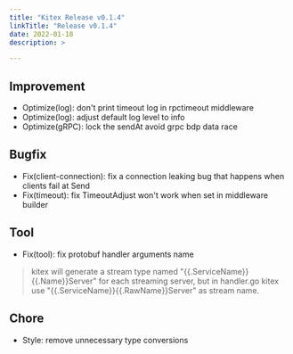 ```yaml
---
title: "Kitex Release v0.1.4"
linkTitle: "Release v0.1.4"
date: 2022-01-18
description: >

---
```


## Improvement

* Optimize(log): don't print timeout log in rpctimeout middleware
* Optimize(log): adjust default log level to info
* Optimize(gRPC): lock the sendAt avoid grpc bdp data race

## Bugfix

* Fix(client-connection): fix a connection leaking bug that happens when clients fail at Send
* Fix(timeout): fix TimeoutAdjust won't work when set in middleware builder


## Tool

* Fix(tool): fix protobuf handler arguments name
> kitex will generate a stream type named "{{.ServiceName}}{{.Name}}Server" for each streaming server,
> but in handler.go kitex use "{{.ServiceName}}{{.RawName}}Server" as stream name.

## Chore

* Style: remove unnecessary type conversions
